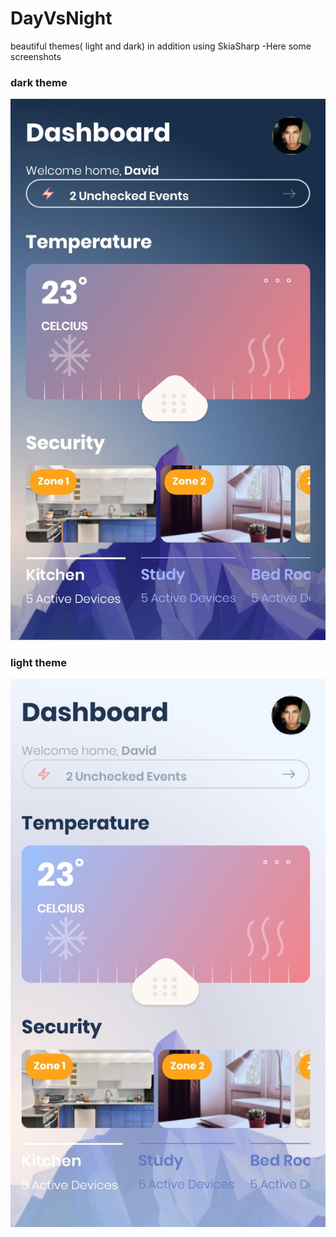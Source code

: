 # DayVsNight
beautiful themes( light and dark) in addition using SkiaSharp
-Here some screenshots
### dark theme
![text alt](https://github.com/KHkhalaf/DayVsNight/blob/master/DayVsNight/screenshots/dark.jpg)
### light theme
![text alt](https://github.com/KHkhalaf/DayVsNight/blob/master/DayVsNight/screenshots/light.jpg)

